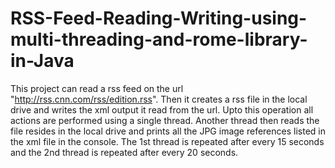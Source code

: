 # RSS-Feed-Reading-Writing-using-multi-threading-and-rome-library-in-Java
This project can read a rss feed on the url "http://rss.cnn.com/rss/edition.rss". 
Then it creates a rss file in the local drive and writes the xml output it read from the url.
Upto this operation all actions are performed using a single thread.
Another thread then reads the file resides in the local drive and prints all the JPG image references listed in the xml file in the console.
The 1st thread is repeated after every 15 seconds and the 2nd thread is repeated after every 20 seconds.
